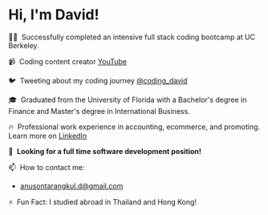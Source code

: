 # Hi, I'm David!

👨‍💻&nbsp; Successfully completed an intensive full stack coding bootcamp at UC Berkeley.

📹&nbsp; Coding content creator [YouTube](https://www.youtube.com/channel/UCYBwball06AdVuaHeH7adVw?view_as=subscriber)

🐦&nbsp; Tweeting about my coding journey [@coding_david](https://twitter.com/coding_david)

🎓&nbsp; Graduated from the University of Florida with a Bachelor's degree in Finance and Master's degree in International Business.

🔥&nbsp; Professional work experience in accounting, ecommerce, and promoting. Learn more on [LinkedIn](https://www.linkedin.com/in/anusontarangkul/)

🌱&nbsp; **Looking for a full time software development position!**

📫&nbsp; How to contact me:

- anusontarangkul.d@gmail.com

⚡️&nbsp; Fun Fact: I studied abroad in Thailand and Hong Kong!
